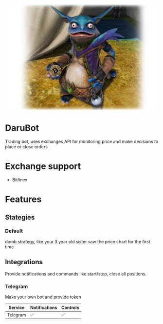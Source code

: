<p style="display: flex;   align-items: center;  justify-content: center;">
    <a href="https://github.com/leporel/darubot"><img src="./assets/logo.png" width="850" alt="Website link"></a>
</p>

# DaruBot

Trading bot, uses exchanges API for monitoring price and make decisions to place or close orders

# Exchange support

* Bitfinex

# Features

## Stategies

### Default

dumb strategy, like your 3 year old sister saw the price chart for the first time

## Integrations

Provide notifications and commands like start/stop, close all positions.  

### Telegram

Make your own bot and provide token

| Service          | Notifications     | Controls |
| - | - | - |
| Telegram       |  ✅      |  ✅  |
